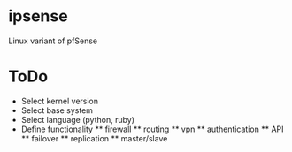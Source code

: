 ipsense
=======

Linux variant of pfSense

ToDo
=======
* Select kernel version
* Select base system
* Select language (python, ruby)
* Define functionality
** firewall
** routing
** vpn
** authentication
** API
** failover
** replication
** master/slave
